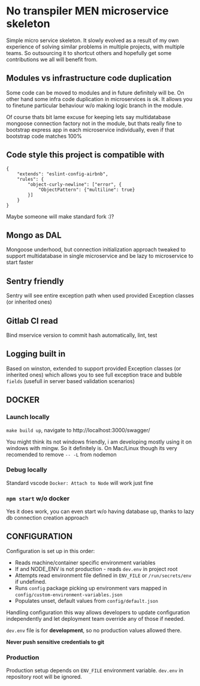 # No transpiler MEN microservice skeleton

Simple micro service skeleton. It slowly evolved as a result of my own experience of solving similar problems in multiple projects, with multiple teams. So outsourcing it to shortcut others and hopefully get some contributions we all will benefit from.

## Modules vs infrastructure code duplication

Some code can be moved to modules and in future definitely will be. On other hand some infra code duplication in microservices is ok. It allows you to finetune particular behaviour w/o making logic branch in the module.

Of course thats bit lame excuse for keeping lets say multidatabase mongoose connection factory not in the module, but thats really fine to bootstrap express app in each microservice individually, even if that bootstrap code matches 100% 

## Code style this project is compatible with

```
{
    "extends": "eslint-config-airbnb",
    "rules": {
        "object-curly-newline": ["error", {
            "ObjectPattern": {"multiline": true}
        }]
    }
}
```
Maybe someone will make standard fork :)?

## Mongo as DAL

Mongoose underhood, but connection initialization approach tweaked to support multidatabase in single microservice and be lazy to microservice to start faster

## Sentry friendly

Sentry will see entire exception path when used provided Exception classes (or inherited ones)

## Gitlab CI read

Bind mservice version to commit hash automatically, lint, test

## Logging built in

Based on winston, extended to support provided Exception classes (or inherited ones) which allows you to see full exception trace and bubble `fields` (usefull in server based validation scenarios)

## DOCKER

### Launch locally

`make build up`, navigate to http://localhost:3000/swagger/

You might think its not windows friendly, i am developing mostly using it on windows with mingw. So it definitely is. On Mac/Linux though its very recomended to remove  `-- -L` from nodemon

### Debug locally

Standard vscode `Docker: Attach to Node` will work just fine

### `npm start` w/o docker

Yes it does work, you can even start w/o having database up, thanks to lazy db connection creation approach

## CONFIGURATION

Configuration is set up in this order:
- Reads machine/container specific environment variables
- If and NODE_ENV is not production - reads `dev.env` in project root
- Attempts read environment file defined in `ENV_FILE` or `/run/secrets/env` if undefined.
- Runs `config` package picking up environment vars mapped in `config/custom-environment-variables.json`
- Populates unset, default values from `config/default.json`

Handling configuration this way allows developers to update configuration independently and let deployment team override any of those if needed.

`dev.env` file is for **development**, so no production values allowed there.

**Never push sensitive credentials to git**

### Production

Production setup depends on `ENV_FILE` environment variable. `dev.env` in repository root will be ignored.
